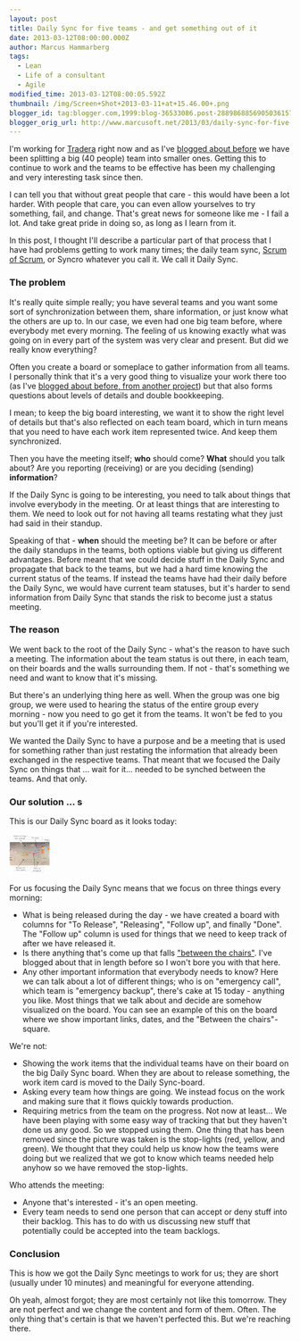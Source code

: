 ```yaml
---
layout: post
title: Daily Sync for five teams - and get something out of it
date: 2013-03-12T08:00:00.000Z
author: Marcus Hammarberg
tags:
  - Lean
  - Life of a consultant
  - Agile
modified_time: 2013-03-12T08:00:05.592Z
thumbnail: /img/Screen+Shot+2013-03-11+at+15.46.00+.png
blogger_id: tag:blogger.com,1999:blog-36533086.post-2889868856905036157
blogger_orig_url: http://www.marcusoft.net/2013/03/daily-sync-for-five-teams-and-get.html
---
```


I'm working for [Tradera](http://www.tradera.com/) right now and as I've [blogged about before](http://www.marcusoft.net/2013/01/team-marketplace-how-we-splitted-big-40.html) we have been splitting a big (40 people) team into smaller ones. Getting this to continue to work and the teams to be effective has been my challenging and very interesting task since then.

I can tell you that without great people that care - this would have been a lot harder. With people that care, you can even allow yourselves to try something, fail, and change. That's great news for someone like me - I fail a lot. And take great pride in doing so, as long as I learn from it.

In this post, I thought I'll describe a particular part of that process that I have had problems getting to work many times; the daily team sync, [Scrum of Scrum](http://www.scrumalliance.org/articles/46-advice-on-conducting-the-scrum-of-scrums-meeting), or Syncro whatever you call it. We call it Daily Sync.

### The problem

It's really quite simple really; you have several teams and you want some sort of synchronization between them, share information, or just know what the others are up to. In our case, we even had one big team before, where everybody met every morning. The feeling of us knowing exactly what was going on in every part of the system was very clear and present. But did we really know everything?

Often you create a board or someplace to gather information from all teams. I personally think that it's a very good thing to visualize your work there too (as I've [blogged about before, from another project](http://www.marcusoft.net/2011/01/some-boards-in-my-current-project.html)) but that also forms questions about levels of details and double bookkeeping.

I mean; to keep the big board interesting, we want it to show the right level of details but that's also reflected on each team board, which in turn means that you need to have each work item represented twice. And keep them synchronized.

Then you have the meeting itself; **who** should come? **What** should you talk about? Are you reporting (receiving) or are you deciding (sending) **information**?

If the Daily Sync is going to be interesting, you need to talk about things that involve everybody in the meeting. Or at least things that are interesting to them. We need to look out for not having all teams restating what they just had said in their standup.

Speaking of that - **when** should the meeting be? It can be before or after the daily standups in the teams, both options viable but giving us different advantages. Before meant that we could decide stuff in the Daily Sync and propagate that back to the teams, but we had a hard time knowing the current status of the teams. If instead the teams have had their daily before the Daily Sync, we would have current team statuses, but it's harder to send information from Daily Sync that stands the risk to become just a status meeting.  

### The reason

We went back to the root of the Daily Sync - what's the reason to have such a meeting. The information about the team status is out there, in each team, on their boards and the walls surrounding them. If not - that's something we need and want to know that it's missing.

But there's an underlying thing here as well. When the group was one big group, we were used to hearing the status of the entire group every morning - now you need to go get it from the teams. It won't be fed to you but you'll get it if you're interested.

We wanted the Daily Sync to have a purpose and be a meeting that is used for something rather than just restating the information that already been exchanged in the respective teams. That meant that we focused the Daily Sync on things that ... wait for it... needed to be synched between the teams. And that only.

### Our solution ... s

This is our Daily Sync board as it looks today:

![Daily Sync Board](/img/Screen+Shot+2013-03-11+at+15.46.00+.png)

For us focusing the Daily Sync means that we focus on three things every morning:

- What is being released during the day - we have created a board with columns for "To Release", "Releasing", "Follow up", and finally "Done". The "Follow up" column is used for things that we need to keep track of after we have released it.
- Is there anything that's come up that falls ["between the chairs"](http://www.marcusoft.net/2013/03/between-chairs-management-and-thoughts.html). I've blogged about that in length before so I won't bore you with that here.  
- Any other important information that everybody needs to know? Here we can talk about a lot of different things; who is on "emergency call", which team is "emergency backup", there's cake at 15 today - anything you like. Most things that we talk about and decide are somehow visualized on the board. You can see an example of this on the board where we show important links, dates, and the "Between the chairs"-square.

We're not:

- Showing the work items that the individual teams have on their board on the big Daily Sync board. When they are about to release something, the work item card is moved to the Daily Sync-board.
- Asking every team how things are going. We instead focus on the work and making sure that it flows quickly towards production.
- Requiring metrics from the team on the progress. Not now at least... We have been playing with some easy way of tracking that but they haven't done us any good. So we stopped using them. One thing that has been removed since the picture was taken is the stop-lights (red, yellow, and green). We thought that they could help us know how the teams were doing but we realized that we got to know which teams needed help anyhow so we have removed the stop-lights.

Who attends the meeting:

- Anyone that's interested - it's an open meeting.
- Every team needs to send one person that can accept or deny stuff into their backlog. This has to do with us discussing new stuff that potentially could be accepted into the team backlogs.

### Conclusion

This is how we got the Daily Sync meetings to work for us; they are short (usually under 10 minutes) and meaningful for everyone attending.

Oh yeah, almost forgot; they are most certainly not like this tomorrow. They are not perfect and we change the content and form of them. Often. The only thing that's certain is that we haven't perfected this. But we're reaching there.
